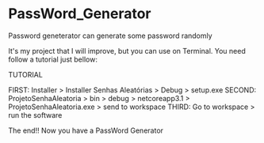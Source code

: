 # PassWord_Generator
Password geneterator can generate some password  randomly

It's my project that I will improve, but you can use on Terminal.
You need follow a tutorial just bellow:

TUTORIAL

FIRST: Installer > Installer Senhas Aleatórias > Debug > setup.exe
SECOND: ProjetoSenhaAleatoria > bin > debug > netcoreapp3.1 > ProjetoSenhaAleatoria.exe > send to workspace
THIRD: Go to workspace > run the software

The end!! 
Now you have a PassWord Generator
